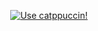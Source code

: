 <p align="center">
	<a href="https://github.com/catppuccin/catppuccin">
		<img src="https://raw.githubusercontent.com/catppuccin/catppuccin/main/assets/footers/gray0_ctp_on_line.svg?sanitize=true" alt="Use catppuccin!" />
	</a>
</p>
